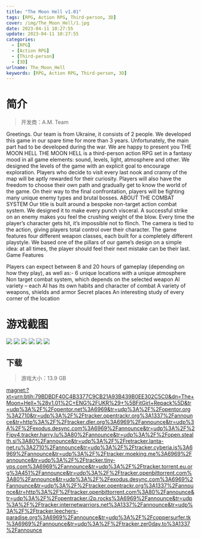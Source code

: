 ```yaml
---
title: "The Moon Hell v1.01"
tags: [RPG, Action RPG, Third-person, 3D]
cover: /img/The_Moon_Hell/1.jpg
date: 2023-04-11 10:27:55
update: 2023-04-11 10:27:55
categories: 
  - [RPG]
  - [Action RPG]
  - [Third-person]
  - [3D]
urlname: The_Moon_Hell
keywords: [RPG, Action RPG, Third-person, 3D]
---
```

# 简介

> 开发商：A.M. Team

Greetings. Our team is from Ukraine, it consists of 2 people. We developed this game in our spare time for more than 3 years.
Unfortunately, the main part had to be developed during the war.
We are happy to present you THE MOON HELL
THE MOON HELL is a third-person action RPG set in a fantasy mood in all game elements: sound, levels, light, atmosphere and other.
We designed the levels of the game with an explicit goal to encourage exploration.
Players who decide to visit every last nook and cranny of the map will be aptly rewarded for their curiosity.
Players will also have the freedom to choose their own path and gradually get to know the world of the game. On their way to the final confrontation, players will be fighting many unique enemy types and brutal bosses.
ABOUT THE COMBAT SYSTEM
Our title is built around a bespoke non-target action combat system. We designed it to make every punch visceral. A successful strike on an enemy makes you feel the crushing weight of the blow. Every time the player’s character gets hit, it’s impossible not to flinch.
The camera is tied to the action, giving players total control over their character.
The game features four different weapon classes, each built for a completely different playstyle.
We based one of the pillars of our game’s design on a simple idea: at all times, the player should feel their next mistake can be their last.
Game Features

Players can expect between 8 and 20 hours of gameplay (depending on how they play), as well as:- 6 unique locations with a unique atmosphere
Non target combat system, which depends on the selected weapon
AI variety – each AI has its own habits and character of combat
A variety of weapons, shields and armor
Secret places
An interesting study of every corner of the location

# 游戏截图

![](/img/The_Moon_Hell/2.jpg)
![](/img/The_Moon_Hell/3.jpg)
![](/img/The_Moon_Hell/4.jpg)
![](/img/The_Moon_Hell/5.jpg)
![](/img/The_Moon_Hell/6.jpg)
![](/img/The_Moon_Hell/7.jpg)


## 下载

> 游戏大小：13.9 GB

[magnet:?xt=urn:btih:79BDBDF40C4B3377C9CB21A93B439B0EE302C5C0&amp;dn=The+Moon+Hell+%28v1.01%2C+ENG%2FUKR%29+%5BFitGirl+Repack%5D&amp;tr=udp%3A%2F%2Fopentor.net%3A6969&amp;tr=udp%3A%2F%2Fopentor.org%3A2710&amp;tr=udp%3A%2F%2Ftracker.opentrackr.org%3A1337%2Fannounce&amp;tr=http%3A%2F%2Ftracker.dler.org%3A6969%2Fannounce&amp;tr=udp%3A%2F%2Fexodus.desync.com%3A6969%2Fannounce&amp;tr=udp%3A%2F%2Fipv4.tracker.harry.lu%3A80%2Fannounce&amp;tr=udp%3A%2F%2Fopen.stealth.si%3A80%2Fannounce&amp;tr=udp%3A%2F%2Fretracker.lanta-net.ru%3A2710%2Fannounce&amp;tr=udp%3A%2F%2Ftracker.cyberia.is%3A6969%2Fannounce&amp;tr=udp%3A%2F%2Ftracker.moeking.me%3A6969%2Fannounce&amp;tr=udp%3A%2F%2Ftracker.tiny-vps.com%3A6969%2Fannounce&amp;tr=udp%3A%2F%2Ftracker.torrent.eu.org%3A451%2Fannounce&amp;tr=udp%3A%2F%2Ftracker.openbittorrent.com%3A80%2Fannounce&amp;tr=udp%3A%2F%2Fexodus.desync.com%3A6969%2Fannounce&amp;tr=udp%3A%2F%2Ftracker.opentrackr.org%3A1337%2Fannounce&amp;tr=http%3A%2F%2Ftracker.openbittorrent.com%3A80%2Fannounce&amp;tr=udp%3A%2F%2Fopentracker.i2p.rocks%3A6969%2Fannounce&amp;tr=udp%3A%2F%2Ftracker.internetwarriors.net%3A1337%2Fannounce&amp;tr=udp%3A%2F%2Ftracker.leechers-paradise.org%3A6969%2Fannounce&amp;tr=udp%3A%2F%2Fcoppersurfer.tk%3A6969%2Fannounce&amp;tr=udp%3A%2F%2Ftracker.zer0day.to%3A1337%2Fannounce](magnet:?xt=urn:btih:79BDBDF40C4B3377C9CB21A93B439B0EE302C5C0&amp;dn=The+Moon+Hell+%28v1.01%2C+ENG%2FUKR%29+%5BFitGirl+Repack%5D&amp;tr=udp%3A%2F%2Fopentor.net%3A6969&amp;tr=udp%3A%2F%2Fopentor.org%3A2710&amp;tr=udp%3A%2F%2Ftracker.opentrackr.org%3A1337%2Fannounce&amp;tr=http%3A%2F%2Ftracker.dler.org%3A6969%2Fannounce&amp;tr=udp%3A%2F%2Fexodus.desync.com%3A6969%2Fannounce&amp;tr=udp%3A%2F%2Fipv4.tracker.harry.lu%3A80%2Fannounce&amp;tr=udp%3A%2F%2Fopen.stealth.si%3A80%2Fannounce&amp;tr=udp%3A%2F%2Fretracker.lanta-net.ru%3A2710%2Fannounce&amp;tr=udp%3A%2F%2Ftracker.cyberia.is%3A6969%2Fannounce&amp;tr=udp%3A%2F%2Ftracker.moeking.me%3A6969%2Fannounce&amp;tr=udp%3A%2F%2Ftracker.tiny-vps.com%3A6969%2Fannounce&amp;tr=udp%3A%2F%2Ftracker.torrent.eu.org%3A451%2Fannounce&amp;tr=udp%3A%2F%2Ftracker.openbittorrent.com%3A80%2Fannounce&amp;tr=udp%3A%2F%2Fexodus.desync.com%3A6969%2Fannounce&amp;tr=udp%3A%2F%2Ftracker.opentrackr.org%3A1337%2Fannounce&amp;tr=http%3A%2F%2Ftracker.openbittorrent.com%3A80%2Fannounce&amp;tr=udp%3A%2F%2Fopentracker.i2p.rocks%3A6969%2Fannounce&amp;tr=udp%3A%2F%2Ftracker.internetwarriors.net%3A1337%2Fannounce&amp;tr=udp%3A%2F%2Ftracker.leechers-paradise.org%3A6969%2Fannounce&amp;tr=udp%3A%2F%2Fcoppersurfer.tk%3A6969%2Fannounce&amp;tr=udp%3A%2F%2Ftracker.zer0day.to%3A1337%2Fannounce)